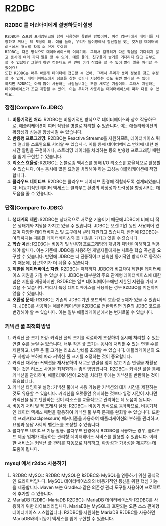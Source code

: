 # R2DBC

### R2DBC 를 어린아이에게 설명하듯이 설명

```
R2DBC는 스프링 프레임워크와 함께 사용하는 특별한 방법이야. 이건 컴퓨터에서 데이터를 저장하고 꺼내는 데 도움이 돼. 예를 들어, 우리가 놀이방에서 장난감을 찾는 것처럼 데이터베이스에서 정보를 찾을 수 있게 도와줘.
R2DBC는 다른 방식으로 데이터베이스와 이야기해. 그래서 컴퓨터가 다른 작업을 기다리지 않고 동시에 여러 가지 일을 할 수 있어. 예를 들어, 친구들과 놀기를 기다리지 않고 공부도 할 수 있잖아? 그렇게 하면 컴퓨터도 한 번에 여러 작업을 할 수 있어 빨리 일을 처리할 수 있어요!
또한 R2DBC는 매우 빠르게 데이터에 접근할 수 있어. 그래서 우리가 빨리 정보를 찾고 수정할 수 있어. 데이터베이스에서 정보를 찾는 것이나 저장하는 것도 훨씬 빨라질 수 있어!
하지만 R2DBC는 아직 많이 사용하는 사람들보다는 조금 새로운 기술이야. 그래서 지원하는 데이터베이스가 조금 제한될 수 있어. 이는 우리가 사용하는 데이터베이스에 따라 다를 수 있어요.
```

### 장점(Compare To JDBC)

1. **비동기적인 처리**: R2DBC는 비동기적인 방식으로 데이터베이스와 상호 작용하므로, 애플리케이션이 여러 작업을 병렬로 처리할 수 있습니다. 이는 애플리케이션의 확장성과 성능을 향상시킬 수 있습니다.
2. **반응형 프로그래밍**: R2DBC는 Reactive Streams를 지원하므로, 데이터베이스 쿼리 결과를 스트림으로 처리할 수 있습니다. 이를 통해 데이터베이스 변화에 대한 실시간 알림을 구현하거나, 스트리밍 데이터를 처리하는 등의 반응형 프로그래밍 패턴을 쉽게 구현할 수 있습니다.
3. **리소스 효율성**: R2DBC는 논블로킹 액세스를 통해 I/O 리소스를 효율적으로 활용할 수 있습니다. 이는 동시에 많은 요청을 처리해야 하는 고성능 애플리케이션에 적합합니다.
4. **클라우드 네이티브**: R2DBC는 클라우드 네이티브 환경에 적합하도록 설계되었습니다. 비동기적인 데이터 액세스는 클라우드 환경의 확장성과 탄력성을 향상시키는 데 도움을 줄 수 있습니다.

### 단점(Compare To JDBC)

1. **생태계의 제한**: R2DBC는 상대적으로 새로운 기술이기 때문에 JDBC에 비해 더 적은 생태계와 지원을 가지고 있을 수 있습니다. JDBC는 오랜 기간 동안 사용되어 왔으며 다양한 데이터베이스 및 도구에서 널리 지원되고 있습니다. 반면에 R2DBC는 아직까지는 제한된 데이터베이스와 툴 지원을 가지고 있을 수 있습니다.
2. **학습 곡선**: R2DBC는 비동기 및 반응형 프로그래밍의 개념과 패턴을 이해하고 적용해야 합니다. 이는 기존에 JDBC를 사용하던 개발자들에게는 새로운 학습 곡선을 요구할 수 있습니다. 반면에 JDBC는 더 전통적이고 친숙한 동기적인 방식으로 동작하기 때문에, 접근하기가 더 쉬울 수 있습니다.
3. **제한된 데이터베이스 지원**: R2DBC는 아직까지 JDBC와 비교하여 제한된 데이터베이스 지원을 가질 수 있습니다. JDBC는 대부분의 주요 관계형 데이터베이스에 대한 넓은 지원을 제공하지만, R2DBC는 일부 데이터베이스에만 제한된 지원을 가지고 있을 수 있습니다. 따라서 특정 데이터베이스를 사용하는 경우 R2DBC를 지원하지 않을 수 있습니다.
4. **호환성 문제**: R2DBC는 기존의 JDBC 기반 코드와의 호환성 문제가 있을 수 있습니다. JDBC를 사용하는 애플리케이션을 R2DBC로 전환하려면 기존의 JDBC 코드를 변경해야 할 수 있습니다. 이는 일부 애플리케이션에서는 번거로울 수 있습니다.


### 커넥션 풀 최적화 방법

1. 커넥션 풀 크기 조정: 커넥션 풀의 크기를 적절하게 조정하여 동시에 처리할 수 있는 연결 수를 늘릴 수 있습니다. 너무 작은 풀 크기는 동시에 처리할 수 있는 연결 수를 제한하고, 너무 큰 풀 크기는 리소스 낭비를 초래할 수 있습니다. 애플리케이션의 요구 사항과 부하에 따라 커넥션 풀 크기를 조정하는 것이 중요합니다.
2. 커넥션 재사용: 커넥션을 재사용하여 새로운 연결을 맺지 않고 기존 연결을 재활용하는 것은 리소스 사용을 최적화하는 좋은 방법입니다. R2DBC는 커넥션 풀을 통해 커넥션을 관리하며, 애플리케이션이 요청을 처리한 후에는 커넥션을 반환하는 것이 중요합니다.
3. 커넥션 타임아웃 설정: 커넥션 풀에서 사용 가능한 커넥션의 대기 시간을 제한하는 것도 유용할 수 있습니다. 커넥션을 오랫동안 유지하는 것보다 일정 시간이 지나면 커넥션을 닫고 반환하는 것이 리소스를 효율적으로 관리하는 데 도움이 됩니다.
4. 비동기 처리 및 백 프레셔 설정: R2DBC는 비동기 방식으로 동작하므로, 비동기적인 데이터 액세스 패턴을 활용하여 커넥션 풀 부족 문제를 완화할 수 있습니다. 또한 백 프레셔(backpressure) 메커니즘을 사용하여 애플리케이션의 부하를 관리하고, 요청과 응답 사이의 밸런스를 조정할 수 있습니다.
5. 클라우드 네이티브 기능 활용: 클라우드 환경에서 R2DBC를 사용하는 경우, 클라우드 제공 업체가 제공하는 관리형 데이터베이스 서비스를 활용할 수 있습니다. 이러한 서비스는 커넥션 풀 관리를 자동으로 처리하고, 확장성과 가용성을 제공하는데 도움이 됩니다.

### mysql 에서 r2dbc 사용하기

1. R2DBC MySQL: R2DBC MySQL은 R2DBC와 MySQL을 연동하기 위한 공식적인 드라이버입니다. MySQL 데이터베이스와의 비동기적인 통신을 위한 핵심 기능을 제공합니다. Maven 또는 Gradle과 같은 의존성 관리 도구를 사용하여 프로젝트에 추가할 수 있습니다.
2. MariaDB R2DBC: MariaDB R2DBC는 MariaDB 데이터베이스와 R2DBC를 사용하기 위한 라이브러리입니다. MariaDB는 MySQL과 호환되는 오픈 소스 관계형 데이터베이스 시스템입니다. R2DBC를 지원하는 MariaDB R2DBC를 사용하면 MariaDB와의 비동기 액세스를 쉽게 구현할 수 있습니다.


